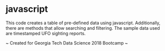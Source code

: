 # javascript

This code creates a table of pre-defined data using javascript. Additionally, there are methods that allow searching and filtering. The sample data used are timestamped UFO sighting reports.

~ Created for Georgia Tech Data Science 2018 Bootcamp ~
